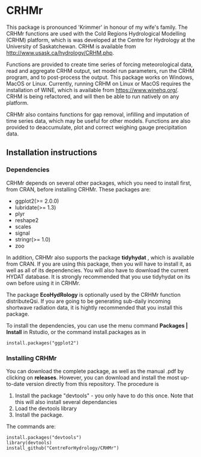 # CRHMr
This package is pronounced 'Krimmer' in honour of my wife's family.
The CRHMr functions are used with the Cold Regions Hydrological Modelling (CRHM) platform, which is was developed at the Centre for Hydrology at the University of Saskatchewan. CRHM is available from http://www.usask.ca/hydrology/CRHM.php.

Functions are provided to create time series of forcing meteorological data, read and aggregate CRHM output, set model run parameters, run the CRHM program, and to post-process the output. This package works on Windows, MacOS or Linux. Currently, running CRHM on Linux or MacOS requires the installation of WINE, which is available from https://www.winehq.org/. CRHM is being refactored, and will then be able to run natively on any platform.

CRHMr also contains functions for gap removal, infilling and imputation of time series data, which may be useful for other models. Functions are also provided to deaccumulate, plot and correct weighing gauge precipitation data.

## Installation instructions

### Dependencies
CRHMr depends on several other packages, which you need to install first, from CRAN, before installing CRHMr.
These packages are:
- ggplot2(>= 2.0.0)
- lubridate(>= 1.3)
- plyr
- reshape2
- scales
- signal
- stringr(>= 1.0)
- zoo

In addition, CRHMr also supports the package **tidyhydat** , which is available from CRAN. If you are using this package, then you will have to install it, as well as all of its dependencies. You will also have to download the current HYDAT database. It is strongly recommended that you use tidyhydat on its
own before using it in CRHMr.

The package **EcoHydRology** is optionally used by the CRHMr function distributeQsi. If you are going to be generating sub-daily incoming shortwave radiation data, it is hightly recommended that you install this package. 

To install the dependencies, you can use the menu command **Packages | Install** in Rstudio, or the command install.packages as in

	install.packages("ggplot2")

### Installing CRHMr
You can download the complete package, as well as the manual .pdf by clicking on **releases**. However, you can download and install the most up-to-date version directly from this repository. The procedure is
1. Install the package "devtools" - you only have to do this once. Note that this will also install several dependancies
2. Load the devtools library
3. Install the package.

The commands are:

	install.packages("devtools")
	library(devtools)
	install_github("CentreForHydrology/CRHMr")
